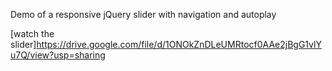 Demo of a responsive jQuery slider with navigation and autoplay

[watch the slider]https://drive.google.com/file/d/1ONOkZnDLeUMRtocf0AAe2jBgG1vlYu7Q/view?usp=sharing
